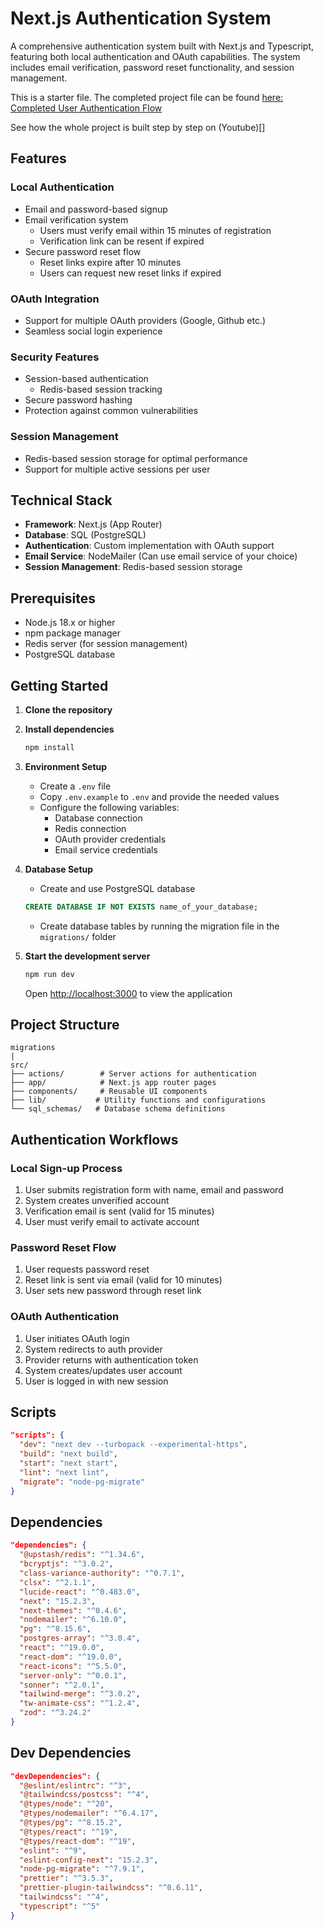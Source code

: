 # Next.js Authentication System

A comprehensive authentication system built with Next.js and Typescript, featuring both local authentication and OAuth capabilities. The system includes email verification, password reset functionality, and session management.

This is a starter file. The completed project file can be found [here: Completed User Authentication Flow](https://toyosiola.gumroad.com/l/complete_user_authentication_flow)

See how the whole project is built step by step on (Youtube)[]

## Features

### Local Authentication

- Email and password-based signup
- Email verification system
  - Users must verify email within 15 minutes of registration
  - Verification link can be resent if expired
- Secure password reset flow
  - Reset links expire after 10 minutes
  - Users can request new reset links if expired

### OAuth Integration

- Support for multiple OAuth providers (Google, Github etc.)
- Seamless social login experience

### Security Features

- Session-based authentication
  - Redis-based session tracking
- Secure password hashing
- Protection against common vulnerabilities

### Session Management

- Redis-based session storage for optimal performance
- Support for multiple active sessions per user

## Technical Stack

- **Framework**: Next.js (App Router)
- **Database**: SQL (PostgreSQL)
- **Authentication**: Custom implementation with OAuth support
- **Email Service**: NodeMailer (Can use email service of your choice)
- **Session Management**: Redis-based session storage

## Prerequisites

- Node.js 18.x or higher
- npm package manager
- Redis server (for session management)
- PostgreSQL database

## Getting Started

1. **Clone the repository**

2. **Install dependencies**

   ```bash
   npm install
   ```

3. **Environment Setup**

   - Create a `.env` file
   - Copy `.env.example` to `.env` and provide the needed values
   - Configure the following variables:
     - Database connection
     - Redis connection
     - OAuth provider credentials
     - Email service credentials

4. **Database Setup**

   - Create and use PostgreSQL database

   ```sql
   CREATE DATABASE IF NOT EXISTS name_of_your_database;
   ```

   - Create database tables by running the migration file in the `migrations/` folder

5. **Start the development server**

   ```bash
   npm run dev
   ```

   Open [http://localhost:3000](http://localhost:3000) to view the application

## Project Structure

```
migrations
|
src/
├── actions/        # Server actions for authentication
├── app/            # Next.js app router pages
├── components/     # Reusable UI components
├── lib/           # Utility functions and configurations
└── sql_schemas/   # Database schema definitions
```

## Authentication Workflows

### Local Sign-up Process

1. User submits registration form with name, email and password
2. System creates unverified account
3. Verification email is sent (valid for 15 minutes)
4. User must verify email to activate account


### Password Reset Flow

1. User requests password reset
2. Reset link is sent via email (valid for 10 minutes)
3. User sets new password through reset link

### OAuth Authentication

1. User initiates OAuth login
2. System redirects to auth provider
3. Provider returns with authentication token
4. System creates/updates user account
5. User is logged in with new session

## Scripts

```json
"scripts": {
  "dev": "next dev --turbopack --experimental-https",
  "build": "next build",
  "start": "next start",
  "lint": "next lint",
  "migrate": "node-pg-migrate"
}
```

## Dependencies

```json
"dependencies": {
  "@upstash/redis": "^1.34.6",
  "bcryptjs": "^3.0.2",
  "class-variance-authority": "^0.7.1",
  "clsx": "^2.1.1",
  "lucide-react": "^0.483.0",
  "next": "15.2.3",
  "next-themes": "^0.4.6",
  "nodemailer": "^6.10.0",
  "pg": "^8.15.6",
  "postgres-array": "^3.0.4",
  "react": "^19.0.0",
  "react-dom": "^19.0.0",
  "react-icons": "^5.5.0",
  "server-only": "^0.0.1",
  "sonner": "^2.0.1",
  "tailwind-merge": "^3.0.2",
  "tw-animate-css": "^1.2.4",
  "zod": "^3.24.2"
}
```

## Dev Dependencies

```json
"devDependencies": {
  "@eslint/eslintrc": "^3",
  "@tailwindcss/postcss": "^4",
  "@types/node": "^20",
  "@types/nodemailer": "^6.4.17",
  "@types/pg": "^8.15.2",
  "@types/react": "^19",
  "@types/react-dom": "^19",
  "eslint": "^9",
  "eslint-config-next": "15.2.3",
  "node-pg-migrate": "^7.9.1",
  "prettier": "^3.5.3",
  "prettier-plugin-tailwindcss": "^0.6.11",
  "tailwindcss": "^4",
  "typescript": "^5"
}
```
